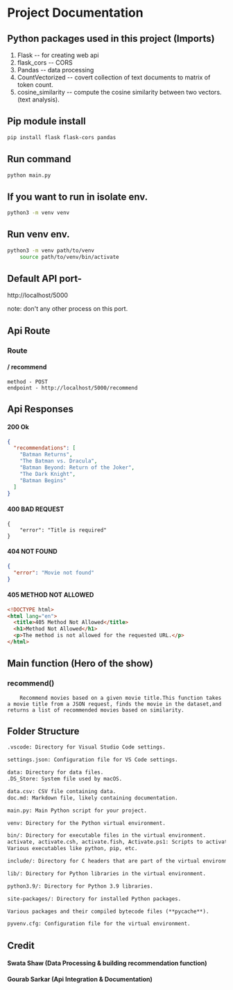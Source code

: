 # Project Documentation

## Python packages used in this project (Imports)

1. Flask -- for creating web api
2. flask_cors -- CORS
3. Pandas -- data processing
4. CountVectorized -- covert collection of text documents to matrix of token count.
5. cosine_similarity -- compute the cosine similarity between two vectors. (text analysis).

## Pip module install

```bash
pip install flask flask-cors pandas
```

## Run command

```python
python main.py
```

## If you want to run in isolate env.

```bash
python3 -m venv venv
```

## Run venv env.

```bash
python3 -m venv path/to/venv
    source path/to/venv/bin/activate
```

## Default API port-

http://localhost/5000

note: don't any other process on this port.

## Api Route

### Route

#### / recommend

    method - POST
    endpoint - http://localhost/5000/recommend

## Api Responses

#### 200 Ok

```json
{
  "recommendations": [
    "Batman Returns",
    "The Batman vs. Dracula",
    "Batman Beyond: Return of the Joker",
    "The Dark Knight",
    "Batman Begins"
  ]
}
```

#### 400 BAD REQUEST

```
{
    "error": "Title is required"
}
```

#### 404 NOT FOUND

```json
{
  "error": "Movie not found"
}
```

#### 405 METHOD NOT ALLOWED

```html
<!DOCTYPE html>
<html lang="en">
  <title>405 Method Not Allowed</title>
  <h1>Method Not Allowed</h1>
  <p>The method is not allowed for the requested URL.</p>
</html>
```

## Main function (Hero of the show)

### recommend()

```text
    Recommend movies based on a given movie title.This function takes a movie title from a JSON request, finds the movie in the dataset,and returns a list of recommended movies based on similarity.
```

## Folder Structure

```md
.vscode: Directory for Visual Studio Code settings.

settings.json: Configuration file for VS Code settings.

data: Directory for data files.
.DS_Store: System file used by macOS.

data.csv: CSV file containing data.
doc.md: Markdown file, likely containing documentation.

main.py: Main Python script for your project.

venv: Directory for the Python virtual environment.

bin/: Directory for executable files in the virtual environment.
activate, activate.csh, activate.fish, Activate.ps1: Scripts to activate the virtual environment.
Various executables like python, pip, etc.

include/: Directory for C headers that are part of the virtual environment.

lib/: Directory for Python libraries in the virtual environment.

python3.9/: Directory for Python 3.9 libraries.

site-packages/: Directory for installed Python packages.

Various packages and their compiled bytecode files (**pycache**).

pyvenv.cfg: Configuration file for the virtual environment.
```

## Credit

#### Swata Shaw (Data Processing & building recommendation function)

#### Gourab Sarkar (Api Integration & Documentation)

```

```
